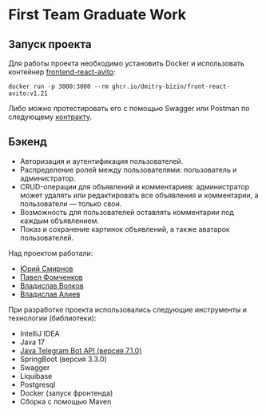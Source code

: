 # First Team Graduate Work
## Запуск проекта
Для работы проекта необходимо установить Docker и использовать контейнер
[frontend-react-avito](https://github.com/dmitry-bizin/front-react-avito/tree/v1.21):
```
docker run -p 3000:3000 --rm ghcr.io/dmitry-bizin/front-react-avito:v1.21
```
Либо можно протестировать его с помощью Swagger или Postman по следующему [контракту](https://github.com/dmitry-bizin/front-react-avito/blob/v1.21/openapi.yaml).
## Бэкенд

* Авторизация и аутентификация пользователей.
* Распределение ролей между пользователями: пользователь и администратор.
* CRUD-операции для объявлений и комментариев: администратор может удалять или редактировать все объявления и комментарии, а пользователи — только свои.
* Возможность для пользователей оставлять комментарии под каждым объявлением.
* Показ и сохранение картинок объявлений, а также аватарок пользователей.

Над проектом работали:
* [Юрий Смирнов](https://github.com/jonathan-sm)
* [Павел Фомченков](https://github.com/Pavel-Fomchenkov)
* [Владислав Волков](https://github.com/serper35)
* [Владислав Алиев](https://github.com/VGAliyev)

При разработке проекта использовались следующие инструменты и технологии (библиотеки):
- IntelliJ IDEA
- Java 17
- [Java Telegram Bot API (версия 7.1.0)](https://github.com/pengrad/java-telegram-bot-api)
- SpringBoot (версия 3.3.0)
- Swagger
- Liquibase
- Postgresql
- Docker (запуск фронтенда)
- Сборка с помощью Maven